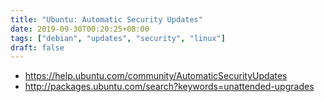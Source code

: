 ```yaml
---
title: "Ubuntu: Automatic Security Updates"
date: 2019-09-30T00:20:25+08:00
tags: ["debian", "updates", "security", "linux"]
draft: false
---
```


* https://help.ubuntu.com/community/AutomaticSecurityUpdates
* http://packages.ubuntu.com/search?keywords=unattended-upgrades
